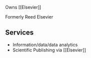 Owns [[Elsevier]]

Formerly Reed Elsevier

## Services
- Information/data/data analytics
- Scientific Publishing via [[Elsevier]]
